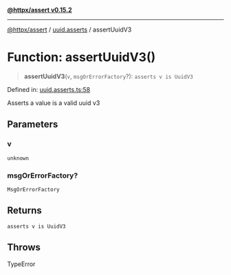[**@httpx/assert v0.15.2**](../../README.md)

***

[@httpx/assert](../../README.md) / [uuid.asserts](../README.md) / assertUuidV3

# Function: assertUuidV3()

> **assertUuidV3**(`v`, `msgOrErrorFactory`?): `asserts v is UuidV3`

Defined in: [uuid.asserts.ts:58](https://github.com/belgattitude/httpx/blob/68e7ebef40f7182365676b3a21f99e398b93dd78/packages/assert/src/uuid.asserts.ts#L58)

Asserts a value is a valid uuid v3

## Parameters

### v

`unknown`

### msgOrErrorFactory?

`MsgOrErrorFactory`

## Returns

`asserts v is UuidV3`

## Throws

TypeError

